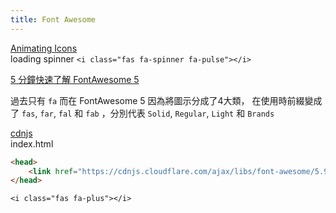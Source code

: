 ```yaml
---
title: Font Awesome 
---
```


[Animating Icons](https://fontawesome.com/how-to-use/on-the-web/styling/animating-icons)  
loading  spinner `<i class="fas fa-spinner fa-pulse"></i>`

[5 分鐘快速了解 FontAwesome 5](https://pjchender.blogspot.com/2017/12/5-fontawesome-5.html)  

過去只有 `fa` 而在 FontAwesome 5 因為將圖示分成了4大類，
在使用時前綴變成了 `fas`, `far`, `fal` 和 `fab` ，分別代表 `Solid`, `Regular`, `Light` 和 `Brands`  


[cdnjs](https://cdnjs.com/libraries/font-awesome)  
index.html  
```html
<head>
    <link href="https://cdnjs.cloudflare.com/ajax/libs/font-awesome/5.9.0/css/all.css" rel="stylesheet" type="text/css">
</head>
```

`<i class="fas fa-plus"></i>`   